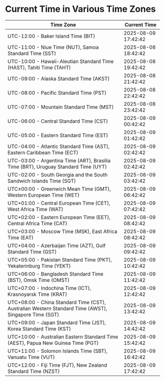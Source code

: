 # Current Time in Various Time Zones

| Time Zone | Current Time |
|-----------|--------------|
| UTC-12:00 - Baker Island Time (BIT) | 2025-08-09 17:42:42 |
| UTC-11:00 - Niue Time (NUT), Samoa Standard Time (SST) | 2025-08-08 18:42:42 |
| UTC-10:00 - Hawaii-Aleutian Standard Time (HAST), Tahiti Time (TAHT) | 2025-08-08 19:42:42 |
| UTC-09:00 - Alaska Standard Time (AKST) | 2025-08-08 21:42:42 |
| UTC-08:00 - Pacific Standard Time (PST) | 2025-08-08 22:42:42 |
| UTC-07:00 - Mountain Standard Time (MST) | 2025-08-08 23:42:42 |
| UTC-06:00 - Central Standard Time (CST) | 2025-08-09 00:42:42 |
| UTC-05:00 - Eastern Standard Time (EST) | 2025-08-09 01:42:42 |
| UTC-04:00 - Atlantic Standard Time (AST), Eastern Caribbean Time (ECT) | 2025-08-09 02:42:42 |
| UTC-03:00 - Argentina Time (ART), Brasília Time (BRT), Uruguay Standard Time (UYT) | 2025-08-09 02:42:42 |
| UTC-02:00 - South Georgia and the South Sandwich Islands Time (SGT) | 2025-08-09 03:42:42 |
| UTC±00:00 - Greenwich Mean Time (GMT), Western European Time (WET) | 2025-08-09 06:42:42 |
| UTC+01:00 - Central European Time (CET), West Africa Time (WAT) | 2025-08-09 07:42:42 |
| UTC+02:00 - Eastern European Time (EET), Central Africa Time (CAT) | 2025-08-09 08:42:42 |
| UTC+03:00 - Moscow Time (MSK), East Africa Time (EAT) | 2025-08-09 08:42:42 |
| UTC+04:00 - Azerbaijan Time (AZT), Gulf Standard Time (GST) | 2025-08-09 09:42:42 |
| UTC+05:00 - Pakistan Standard Time (PKT), Yekaterinburg Time (YEKT) | 2025-08-09 10:42:42 |
| UTC+06:00 - Bangladesh Standard Time (BST), Omsk Time (OMST) | 2025-08-09 11:42:42 |
| UTC+07:00 - Indochina Time (ICT), Krasnoyarsk Time (KRAT) | 2025-08-09 12:42:42 |
| UTC+08:00 - China Standard Time (CST), Australian Western Standard Time (AWST), Singapore Time (SGT) | 2025-08-09 13:42:42 |
| UTC+09:00 - Japan Standard Time (JST), Korea Standard Time (KST) | 2025-08-09 14:42:42 |
| UTC+10:00 - Australian Eastern Standard Time (AEST), Papua New Guinea Time (PGT) | 2025-08-09 15:42:42 |
| UTC+11:00 - Solomon Islands Time (SBT), Vanuatu Time (VUT) | 2025-08-09 16:42:42 |
| UTC+12:00 - Fiji Time (FJT), New Zealand Standard Time (NZST) | 2025-08-09 17:42:42 |
